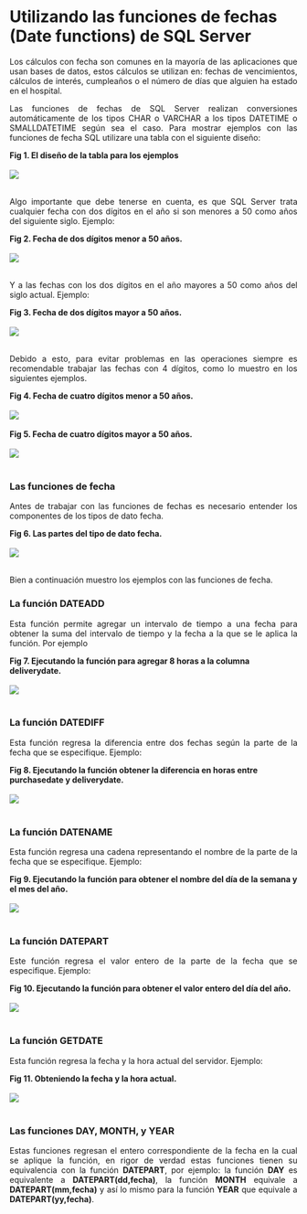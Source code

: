 # Utilizando las funciones de fechas (Date functions) de SQL Server
    
<p align="justify">
Los cálculos con fecha son comunes en la mayoría de las aplicaciones que usan bases de datos, estos cálculos se utilizan en: fechas de vencimientos, cálculos de interés, cumpleaños o el número de días que alguien ha estado en el hospital.
 </p>
 <p align="justify">
 Las funciones de fechas de SQL Server realizan conversiones automáticamente de los tipos CHAR o VARCHAR a los tipos DATETIME o SMALLDATETIME según sea el caso.
 Para mostrar ejemplos con las funciones de fecha SQL utilizare una tabla con el siguiente diseño:
    </p>
    <div><b>Fig 1. El diseño de la tabla para los ejemplos</b></div><br>
<div>
<IMG src="images/tbOrders.png">
</div><br>
<p align="justify">
Algo importante que debe tenerse en cuenta, es que SQL Server trata cualquier fecha con dos dígitos en el año si son menores a 50 como años del siguiente siglo. Ejemplo:
</p>
<div><b>Fig 2. Fecha de dos dígitos menor a 50 años.</b></div><br>
<div>
<IMG src="images/fig2.png">
</div><br>
<p align="justify">
Y a las fechas con los dos dígitos en el año mayores a 50 como años del siglo actual. Ejemplo:
</p>
<div><b>Fig 3. Fecha de dos dígitos mayor a 50 años.</b></div><br>
<div>
<IMG src="images/fig1.png">
</div><br>
<p align="justify">
Debido a esto, para evitar problemas en las operaciones siempre es recomendable trabajar las fechas con 4 dígitos, como lo muestro en los siguientes ejemplos.  
</p>
<div><b>Fig 4. Fecha de cuatro dígitos menor a 50 años.</b></div><br>
<div>
<IMG src="images/fig3.png">
</div><br>
<div><b>Fig 5. Fecha de cuatro dígitos mayor a 50 años.</b></div><br>
<div>
<IMG src="images/fig4.png">
</div><br>
<h3>Las funciones de fecha</h3>
<p align="justify">
Antes de trabajar con las funciones de fechas es necesario entender los componentes de los tipos de dato fecha.
</p>
<div><b>Fig 6. Las partes del tipo de dato fecha.</b></div><br>
 <div>
<IMG src="images/dateparts.png">
</div><br>
<p align="justify">Bien a continuación muestro los ejemplos con las funciones de fecha.</p>
<h3>La función DATEADD</h3>
<p align="justify">
Esta función permite agregar un intervalo de tiempo a una fecha para obtener la suma del intervalo de tiempo y la fecha a la que se le aplica la función. Por ejemplo </p>
    <div><b>Fig 7. Ejecutando la función para agregar 8 horas a la columna deliverydate.</b></div><br>
    <div>
<IMG src="images/dateadd.png">
</div><br>
    <h3>La función DATEDIFF</h3>
    <p align="justify">Esta función regresa la diferencia entre dos fechas según la parte de la fecha que se especifique. Ejemplo:</p>
    <div><b>Fig 8. Ejecutando la función obtener la diferencia en horas entre purchasedate y deliverydate.</b></div><br>
    <div>
<IMG src="images/datediff.png">
</div><br>
    <h3>La función DATENAME</h3>
    <p align="justify">Esta función regresa una cadena representando el nombre de la parte de la fecha que se especifique. Ejemplo:</p>
    <div><b>Fig 9. Ejecutando la función para obtener el nombre del día de la semana y el mes del año.</b></div><br>
    <div>
<IMG src="images/datename.png">
</div><br>
    <h3>La función DATEPART</h3>
    <p align="justify">Este función regresa el valor entero de la parte de la fecha que se especifique. Ejemplo:</p>
    <div><b>Fig 10. Ejecutando la función para obtener el valor entero del día del año.</b></div><br>
    <div>
<IMG src="images/datepart.png">
</div><br>
    <h3>La función GETDATE</h3>
    <p align="justify">Esta función regresa la fecha y la hora actual del servidor. Ejemplo:</p>
    <div><b>Fig 11. Obteniendo la fecha y la hora actual.</b></div><br>
    <div>
<IMG src="images/getdate.png">
</div><br>
    <h3>Las funciones DAY, MONTH, y YEAR</h3>
    <p align="justify">
      Estas funciones regresan el entero correspondiente de la fecha en la cual se aplique la función, en rigor de verdad estas funciones tienen su equivalencia con la función <b>DATEPART</b>, por ejemplo: la función <b>DAY</b> es equivalente a <b>DATEPART(dd,fecha)</b>, la función <b>MONTH</b> equivale a <b>DATEPART(mm,fecha)</b> y así lo mismo para la función <b>YEAR</b> que equivale a <b>DATEPART(yy,fecha)</b>.
    </p>
